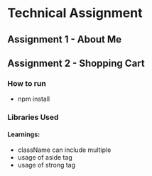 # Technical Assignment

## Assignment 1 - About Me

## Assignment 2 - Shopping Cart

### How to run

- npm install

### Libraries Used

#### Learnings:
- className can include multiple
- usage of aside tag
- usage of strong tag
